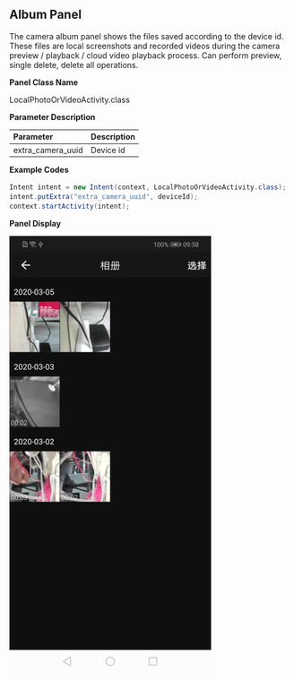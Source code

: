 ## Album Panel

The camera album panel shows the files saved according to the device id. These files are local screenshots and recorded videos during the camera preview / playback / cloud video playback process. Can perform preview, single delete, delete all operations.

**Panel Class Name**

LocalPhotoOrVideoActivity.class

**Parameter Description**

| Parameter         | Description |
| :---------------- | :---------- |
| extra_camera_uuid | Device id   |

**Example Codes**

```java
Intent intent = new Intent(context, LocalPhotoOrVideoActivity.class);
intent.putExtra("extra_camera_uuid", deviceId);
context.startActivity(intent);
```

**Panel Display**

![消息面板](./images/camera_panel_album.png)